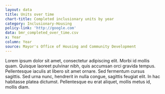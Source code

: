 ```yaml
---
layout: data
title: Units over time
chart-title: Completed inclusionary units by year
category: Inclusionary-Housing
policy-link: 'http://google.com'
data: bmr_completed_over_time.csv
x: Year
column: Year
source: Mayor's Office of Housing and Community Development
---
```


Lorem ipsum dolor sit amet, consectetur adipiscing elit. Morbi id mollis quam. Quisque laoreet pulvinar nibh, quis accumsan orci gravida tempus. Pellentesque iaculis at libero sit amet ornare. Sed fermentum cursus sagittis. Sed urna nunc, hendrerit in nulla congue, sagittis feugiat elit. In hac habitasse platea dictumst. Pellentesque eu erat aliquet, mollis metus id, mollis diam.
